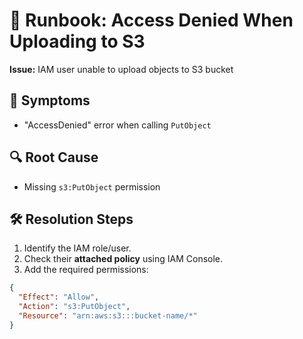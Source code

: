 # 🚨 Runbook: Access Denied When Uploading to S3

**Issue:** IAM user unable to upload objects to S3 bucket

## 🔎 Symptoms
- "AccessDenied" error when calling `PutObject`

## 🔍 Root Cause
- Missing `s3:PutObject` permission

## 🛠️ Resolution Steps
1. Identify the IAM role/user.
2. Check their **attached policy** using IAM Console.
3. Add the required permissions:
```json
{
  "Effect": "Allow",
  "Action": "s3:PutObject",
  "Resource": "arn:aws:s3:::bucket-name/*"
}
